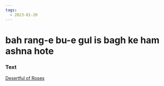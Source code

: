 ```yaml
---
tags:
  - 2023-01-20
---
```

# bah rang-e bu-e gul is bagh ke ham ashna hote

### Text
[Desertful of Roses](http://www.columbia.edu/itc/mealac/pritchett/00garden/04c/0481/index_0481.html)

